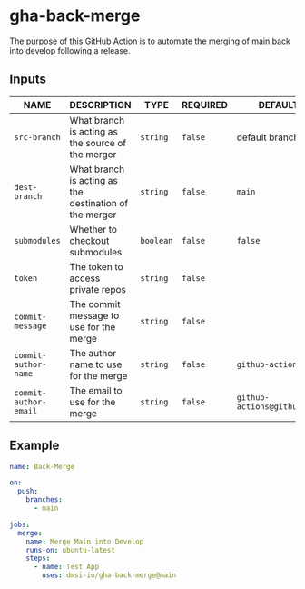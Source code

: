 # gha-back-merge

The purpose of this GitHub Action is to automate the merging of main back into develop following a release.

## Inputs

| NAME                  | DESCRIPTION                                            | TYPE      | REQUIRED | DEFAULT                     |
| --------------------- | ------------------------------------------------------ | --------- | -------- | --------------------------- |
| `src-branch`          | What branch is acting as the source of the merger      | `string`  | `false`  | default branch              |
| `dest-branch`         | What branch is acting as the destination of the merger | `string`  | `false`  | `main`                      |
| `submodules`          | Whether to checkout submodules                         | `boolean` | `false`  | `false`                     |
| `token`               | The token to access private repos                      | `string`  | `false`  |                             |
| `commit-message`      | The commit message to use for the merge                | `string`  | `false`  |                             |
| `commit-author-name`  | The author name to use for the merge                   | `string`  | `false`  | `github-actions`            |
| `commit-author-email` | The email to use for the merge                         | `string`  | `false`  | `github-actions@github.com` |

## Example

```yaml
name: Back-Merge

on:
  push:
    branches:
      - main

jobs:
  merge:
    name: Merge Main into Develop
    runs-on: ubuntu-latest
    steps:
      - name: Test App
        uses: dmsi-io/gha-back-merge@main
```
